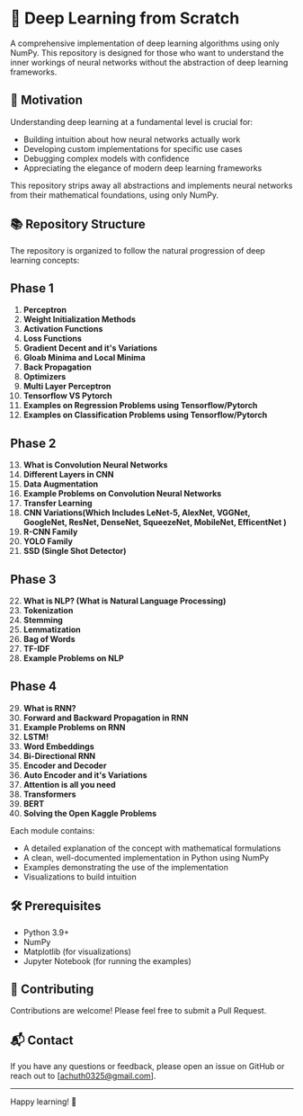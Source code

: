 # 🧠 Deep Learning from Scratch

A comprehensive implementation of deep learning algorithms using only NumPy. This repository is designed for those who want to understand the inner workings of neural networks without the abstraction of deep learning frameworks.

## 🎯 Motivation

Understanding deep learning at a fundamental level is crucial for:
- Building intuition about how neural networks actually work
- Developing custom implementations for specific use cases
- Debugging complex models with confidence
- Appreciating the elegance of modern deep learning frameworks

This repository strips away all abstractions and implements neural networks from their mathematical foundations, using only NumPy.

## 📚 Repository Structure

The repository is organized to follow the natural progression of deep learning concepts:

## Phase 1 

1. **Perceptron**
2. **Weight Initialization Methods**
3. **Activation Functions**
4. **Loss Functions**
5. **Gradient Decent and it's Variations**
6. **Gloab Minima and Local Minima**
7. **Back Propagation**
8. **Optimizers**
9. **Multi Layer Perceptron**
10. **Tensorflow VS Pytorch**
11. **Examples on Regression Problems using Tensorflow/Pytorch**
12. **Examples on Classification Problems using Tensorflow/Pytorch**

## Phase 2

13. **What is Convolution Neural Networks**
14. **Different Layers in CNN**
15. **Data Augmentation**
16. **Example Problems on Convolution Neural Networks**
17. **Transfer Learning**
18. **CNN Variations(Which Includes LeNet-5, AlexNet, VGGNet, GoogleNet, ResNet, DenseNet, SqueezeNet, MobileNet, EfficentNet )**
19. **R-CNN Family**
20. **YOLO Family**
21. **SSD (Single Shot Detector)**

## Phase 3

22. **What is NLP? (What is Natural Language Processing)**
23. **Tokenization**
24. **Stemming**
25. **Lemmatization**
26. **Bag of Words**
27. **TF-IDF**
28. **Example Problems on NLP**


## Phase 4

29. **What is RNN?**
30. **Forward and Backward Propagation in RNN**
31. **Example Problems on RNN**
32. **LSTM!**
33. **Word Embeddings**
34. **Bi-Directional RNN**
35. **Encoder and Decoder**
36. **Auto Encoder and it's Variations**
37. **Attention is all you need**
38. **Transformers**
39. **BERT**
40. **Solving the Open Kaggle Problems**

Each module contains:
- A detailed explanation of the concept with mathematical formulations
- A clean, well-documented implementation in Python using NumPy
- Examples demonstrating the use of the implementation
- Visualizations to build intuition

## 🛠️ Prerequisites

- Python 3.9+
- NumPy
- Matplotlib (for visualizations)
- Jupyter Notebook (for running the examples)

## 🤝 Contributing

Contributions are welcome! Please feel free to submit a Pull Request.

## 📬 Contact

If you have any questions or feedback, please open an issue on GitHub or reach out to [achuth0325@gmail.com].

---

Happy learning! 🚀
